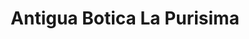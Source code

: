 ---
title: "Antigua Botica La Purisima"
url: /cholula-puebla/antigua-botica-la-purisima/
shop: Drogerie
---